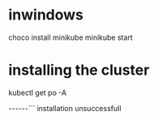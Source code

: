 # inwindows
choco install minikube
minikube start
# installing the cluster
kubectl get po -A

------```
installation unsuccessfull
